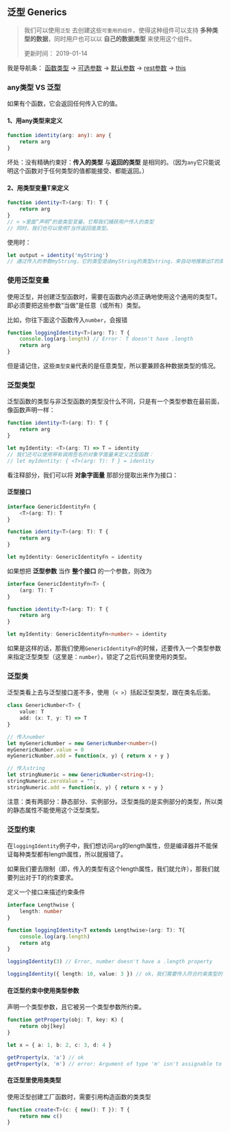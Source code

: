 ## 泛型 Generics
> 我们可以使用`泛型` 去创建这些`可重用的组件`，使得这种组件可以支持 **多种类型的数据**，同时用户也可以以 **自己的数据类型** 来使用这个组件。
> 
> 更新时间： 2019-01-14

我是导航条：
[函数类型](#函数类型) -> [可选参数](#可选参数) -> [默认参数](#默认参数) -> [rest参数](#rest参数) -> [this](#this)

### any类型 VS 泛型
如果有个函数，它会返回任何传入它的值。

#### 1、用any类型来定义
```ts
function identity(arg: any): any {
    return arg
}
```
坏处：没有精确约束好：**传入的类型** 与**返回的类型** 是相同的。（因为`any`它只能说明这个函数对于任何类型的值都能接受、都能返回。）

#### 2、用类型变量T来定义

```ts
function identity<T>(arg: T): T {
    return arg
}
// < >里面“声明”的是类型变量。它帮我们捕获用户传入的类型
// 同时，我们也可以使用T当作返回值类型。
```
使用时：
```ts
let output = identity('myString')
// 通过传入的参数myString，它的类型是由myString的类型string，来自动地推断出T的类型
```

### 使用泛型变量
使用泛型，并创建泛型函数时，需要在函数内必须正确地使用这个通用的类型T。即必须要把这些参数“当做”是任意（或所有）类型。

比如，你往下面这个函数传入`number`，会报错
```ts
function loggingIdentity<T>(arg: T): T {
    console.log(arg.length) // Error： T doesn't have .length
    return arg
}
```
但是请记住，这些`类型变量`代表的是任意类型，所以要兼顾各种数据类型的情况。

### 泛型类型
泛型函数的类型与非泛型函数的类型没什么不同，只是有一个类型参数在最前面，像函数声明一样：
```ts
function identity<T>(arg: T): T {
    return arg
}

let myIdentity: <T>(arg: T) => T = identity
// 我们还可以使用带有调用签名的对象字面量来定义泛型函数：
// let myIdentity: { <T>(arg: T): T } = identity
```
看注释部分，我们可以将 **对象字面量** 那部分提取出来作为接口：
#### 泛型接口
```ts
interface GenericIdentityFn {
    <T>(arg: T): T
}

function identity<T>(arg: T): T {
    return arg
}

let myIdentity: GenericIdentityFn = identity
```
如果想把 **泛型参数** 当作 **整个接口** 的一个参数，则改为
```ts
interface GenericIdentityFn<T> {
    (arg: T): T
}

function identity<T>(arg: T): T {
    return arg
}

let myIdentity: GenericIdentityFn<number> = identity
```
如果是这样的话，那我们使用`GenericIdentityFn`的时候，还要传入一个类型参数来指定泛型类型（这里是：`number`），锁定了之后代码里使用的类型。

### 泛型类
泛型类看上去与泛型接口差不多，使用（`< >`）括起泛型类型，跟在类名后面。
```ts
class GenericNumber<T> {
    value: T
    add: (x: T, y: T) => T
}

// 传入number
let myGenericNumber = new GenericNumber<number>()
myGenericNumber.value = 0
myGenericNumber.add = function(x, y) { return x + y }

// 传入string
let stringNumeric = new GenericNumber<string>();
stringNumeric.zeroValue = "";
stringNumeric.add = function(x, y) { return x + y }
```
注意：类有两部分：静态部分、实例部分。泛型类指的是实例部分的类型，所以类的静态属性不能使用这个泛型类型。

### 泛型约束
在`loggingIdentity`例子中，我们想访问`arg`的length属性，但是编译器并不能保证每种类型都有length属性，所以就报错了。

如果我们要去限制（即，传入的类型有这个length属性，我们就允许），那我们就要列出对于T的约束要求。

定义一个接口来描述约束条件
```ts
interface Lengthwise {
    length: number
}

function loggingIdentity<T extends Lengthwise>(arg: T): T{
    console.log(arg.length)
    return atg
}

loggingIdentity(3) // Error, number doesn't have a .length property

loggingIdentity({ length: 10, value: 3 }) // ok，我们需要传入符合约束类型的值，必须包含必须的属性
```

#### 在泛型约束中使用类型参数
声明一个类型参数，且它被另一个类型参数所约束。
```ts
function getProperty(obj: T, key: K) {
    return obj[key]
}

let x = { a: 1, b: 2, c: 3, d: 4 }

getProperty(x, 'a') // ok
getProperty(x, 'm') // error: Argument of type 'm' isn't assignable to 'a' | 'b' | 'c' | 'd'.
```

#### 在泛型里使用类类型
使用泛型创建工厂函数时，需要引用构造函数的类类型
```ts
function create<T>(c: { new(): T }): T {
    return new c()
}
```
